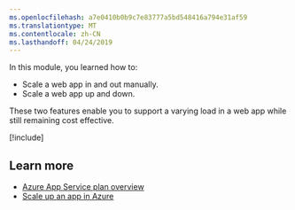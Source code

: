 ```yaml
---
ms.openlocfilehash: a7e0410b0b9c7e83777a5bd548416a794e31af59
ms.translationtype: MT
ms.contentlocale: zh-CN
ms.lasthandoff: 04/24/2019
---
```

In this module, you learned how to:

- Scale a web app in and out manually.
- Scale a web app up and down.

These two features enable you to support a varying load in a web app while still remaining cost effective.

[!include[](../../../includes/azure-sandbox-cleanup.md)]

## <a name="learn-more"></a>Learn more

- [Azure App Service plan overview](https://docs.microsoft.com/azure/app-service/overview-hosting-plans)
- [Scale up an app in Azure](https://docs.microsoft.com/azure/app-service/web-sites-scale)